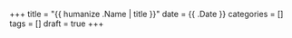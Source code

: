 +++
title = "{{ humanize .Name | title }}"
date = {{ .Date }}
categories = []
tags = []
draft = true
+++

